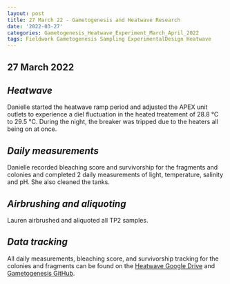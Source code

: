 ```yaml
---
layout: post
title: 27 March 22 - Gametogenesis and Heatwave Research
date: '2022-03-27'
categories: Gametogenesis_Heatwave_Experiment_March_April_2022
tags: Fieldwork Gametogenesis Sampling ExperimentalDesign Heatwave
---
```


## 27 March 2022

## *Heatwave*
Danielle started the heatwave ramp period and adjusted the APEX unit outlets to experience a diel fluctuation in the heated treatement of 28.8 °C to 29.5 °C. During the night, the breaker was tripped due to the heaters all being on at once.

## *Daily measurements*
Danielle recorded bleaching score and survivorship for the fragments and colonies  and completed 2 daily measurements of light, temperature, salinity and pH. She also cleaned the tanks.

## *Airbrushing and aliquoting*
Lauren airbrushed and aliquoted all TP2 samples. 

## *Data tracking*
All daily measurements, bleaching score, and survivorship tracking for the colonies and fragments can be found on the [Heatwave Google Drive](https://drive.google.com/drive/u/0/folders/1f0I4fi72gqcFtxoOj08j3n1DRL2GLVKw) and [Gametogenesis GitHub](https://github.com/daniellembecker/Gametogenesis).
